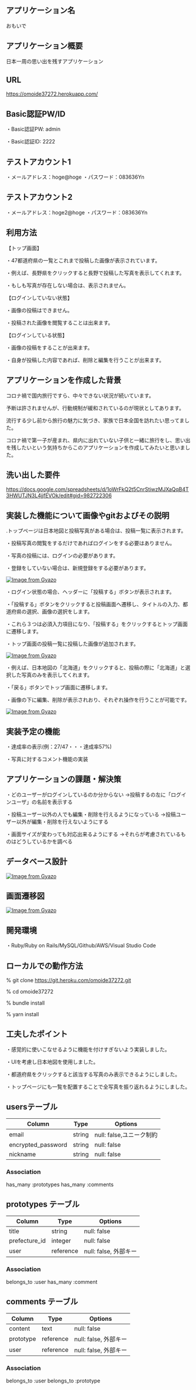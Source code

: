 ## アプリケーション名
おもいで

## アプリケーション概要
日本一周の思い出を残すアプリケーション

## URL
https://omoide37272.herokuapp.com/

## Basic認証PW/ID
・Basic認証PW: admin

・Basic認証ID: 2222

## テストアカウント1
・メールアドレス：hoge@hoge
・パスワード：083636Yn

## テストアカウント2
・メールアドレス：hoge2@hoge
・パスワード：083636Yn

## 利用方法
【トップ画面】

・47都道府県の一覧とこれまで投稿した画像が表示されています。

・例えば、長野県をクリックすると長野で投稿した写真を表示してくれます。

・もしも写真が存在しない場合は、表示されません。

【ログインしていない状態】

・画像の投稿はできません。

・投稿された画像を閲覧することは出来ます。

【ログインしている状態】

・画像の投稿をすることが出来ます。

・自身が投稿した内容であれば、削除と編集を行うことが出来ます。

## アプリケーションを作成した背景
コロナ禍で国内旅行ですら、中々できない状況が続いています。

予断は許されませんが、行動規制が緩和されているのが現状としてあります。

流行する少し前から旅行の魅力に気づき、家族で日本全国を訪れたい思ってました。

コロナ禍で第一子が産まれ、県内に出れていない子供と一緒に旅行をし、思い出を残したいという気持ちからこのアプリケーションを作成してみたいと思いました。

## 洗い出した要件
https://docs.google.com/spreadsheets/d/1oWrFkQ2t5CnrStiwzMJXaQqB4T3HWUTJN3L4jjfEVOk/edit#gid=982722306

## 実装した機能について画像やgitおよびその説明
.トップページは日本地図と投稿写真がある場合は、投稿一覧に表示されます。

・投稿写真の閲覧をするだけであればログインをする必要はありません。

・写真の投稿には、ログインの必要があります。

・登録をしていない場合は、新規登録をする必要があります。

[![Image from Gyazo](https://i.gyazo.com/d8f668345153b51b59de3ce53578962a.png)](https://gyazo.com/d8f668345153b51b59de3ce53578962a)


・ログイン状態の場合、ヘッダーに「投稿する」ボタンが表示されます。

・「投稿する」ボタンをクリックすると投稿画面へ遷移し、タイトルの入力、都道府県の選択、画像の選択をします。

・これら３つは必須入力項目になり、「投稿する」をクリックするとトップ画面に遷移します。

・トップ画面の投稿一覧に投稿した画像が追加されます。

[![Image from Gyazo](https://i.gyazo.com/d33e42cab7841eab5ec77a6165903d4f.png)](https://gyazo.com/d33e42cab7841eab5ec77a6165903d4f)

・例えば、日本地図の「北海道」をクリックすると、投稿の際に「北海道」と選択した写真のみを表示してくれます。

・「戻る」ボタンでトップ画面に遷移します。

・画像の下に編集、削除が表示されおり、それぞれ操作を行うことが可能です。

[![Image from Gyazo](https://i.gyazo.com/55d2d2886345846314c9f2bcd91461c4.png)](https://gyazo.com/55d2d2886345846314c9f2bcd91461c4)


## 実装予定の機能

・達成率の表示(例：27/47・・・達成率57%)

・写真に対するコメント機能の実装

## アプリケーションの課題・解決策

・どのユーザーがログインしているのか分からない
→投稿するの左に「ログインユーザ」の名前を表示する

・投稿ユーザー以外の人でも編集・削除を行えるようになっている
→投稿ユーザー以外が編集・削除を行えないようにする

・画面サイズが変わっても対応出来るようにする
→それらが考慮されているものはどうしているかを調べる

## データベース設計
[![Image from Gyazo](https://i.gyazo.com/aa1a59e66eb3b7834ce3c1bace6aaeb8.png)](https://gyazo.com/aa1a59e66eb3b7834ce3c1bace6aaeb8)

## 画面遷移図
[![Image from Gyazo](https://i.gyazo.com/5ca511c69e87a422457cb627ab563473.png)](https://gyazo.com/5ca511c69e87a422457cb627ab563473)

## 開発環境
・Ruby/Ruby on Rails/MySQL/Github/AWS/Visual Studio Code

## ローカルでの動作方法
% git clone https://git.heroku.com/omoide37272.git

% cd omoide37272

% bundle install

% yarn install

## 工夫したポイント
・感覚的に使いこなせるように機能を付けすぎないよう実装しました。

・UIを考慮し日本地図を使用しました。

・都道府県をクリックすると該当する写真のみ表示できるようにしました。

・トップページにも一覧を配置することで全写真を振り返れるようにしました。

## usersテーブル
| Column             | Type   | Options                |
| ------------------ | ------ | -----------            |
| email              | string | null: false,ユニーク制約 |
| encrypted_password | string | null: false            |
| nickname           | string | null: false            |
### Association
has_many :prototypes
has_many :comments

## prototypes テーブル
| Column        | Type      | Options     |
| ------        | ------    | ----------- |
| title         | string    | null: false |
| prefecture_id | integer   | null: false |
| user          | reference | null: false, 外部キー|
### Association
belongs_to :user
has_many :comment 

## comments テーブル
| Column       | Type      | Options     |
| ------       | ------    | ----------- |
| content      | text      | null: false |
| prototype    | reference | null: false, 外部キー|
| user         | reference | null: false, 外部キー|
### Association
belongs_to :user
belongs_to :prototype

